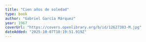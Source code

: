 ```yaml
---
title: "Cien años de soledad"
type: book
author: "Gabriel García Márquez"
year: 1967
coverUrl: "https://covers.openlibrary.org/b/id/12627383-M.jpg"
dateAdded: "2025-10-07T18:19:51.919Z"
---
```


